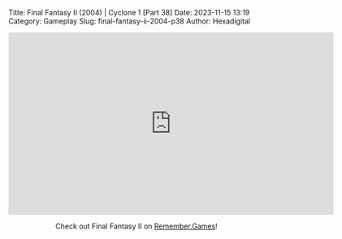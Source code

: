 Title: Final Fantasy II (2004) | Cyclone 1 [Part 38]
Date: 2023-11-15 13:19
Category: Gameplay
Slug: final-fantasy-ii-2004-p38
Author: Hexadigital

<center><iframe src="https://www.youtube.com/embed/qnc0-FSFn9I?feature=oembed" allow="accelerometer; autoplay; encrypted-media; gyroscope; picture-in-picture" width="640" height="360" frameborder="0"></iframe>

Check out Final Fantasy II on [Remember.Games](https://remember.games/game/6866/final-fantasy-i-ii-dawn-of-souls/)!</center>